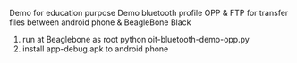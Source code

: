 Demo for education purpose
Demo bluetooth profile OPP & FTP for transfer files between android phone & BeagleBone Black

1. run at Beaglebone as root 
  python oit-bluetooth-demo-opp.py
2. install app-debug.apk to android phone

